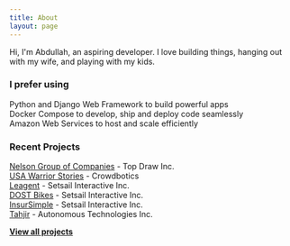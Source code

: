 ```yaml
---
title: About
layout: page
---
```


Hi, I'm Abdullah, an aspiring developer. I love building things, hanging out with my wife, and playing with my kids.

### I prefer using
Python and Django Web Framework to build powerful apps  
Docker Compose to develop, ship and deploy code seamlessly  
Amazon Web Services to host and scale efficiently

### Recent Projects
[Nelson Group of Companies](https://nlc.ca) - Top Draw Inc.  
[USA Warrior Stories](https://usawarriorstories.org) - Crowdbotics  
[Leagent](https://leagent.com) - Setsail Interactive Inc.  
[DOST Bikes](https://dostbikes.com) - Setsail Interactive Inc.  
[InsurSimple](https://insursimple.ca) - Setsail Interactive Inc.  
[Tahjir](https://tahjir.com) - Autonomous Technologies Inc.  

**[View all projects](projects.md)**
